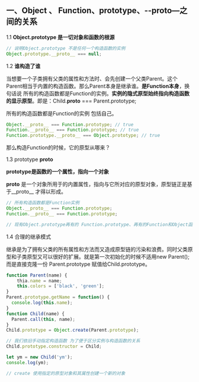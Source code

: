 ## 一、Object 、 Function、prototype、--proto—之间的关系

1.1  **Object.prototype 是一切对象和函数的根源**

```JavaScript
// 说明Object.prototype 不是任何一个构造函数的实例
Object.prototype.__proto__ === null;
```



1.2  **谁构造了谁**

当想要一个子类拥有父类的属性和方法时、会先创建一个父类Parent。这个Parent相当于内置的构造函数。那么Parent本身是继承谁。**是Function本身**，换句话说 所有的构造函数都是Function的实例。**实例的隐式原型始终指向构造函数的显示原型**。即是：Child.__proto__ === Parent.prototype;



所有的构造函数都是Function的实例 包括自己。

```javascript
Object.__proto__ === Function.prototype; // true
Function.__proto__ === Function.prototype; // true 
Function.prototype.__proto__ === Object.prototype; // true
```

那么构造Function的时候，它的原型从哪来？



1.3 prototype __proto__

**prototype是函数的一个属性，指向一个对象**  

__proto__  是一个对象所用于的内置属性，指向与它所对应的原型对象，原型链正是基于__proto__ 才得以形成。

```javascript
// 所有构造函数都是Function实例
Object.__proto__ === Function.prototype;
Function.__proto__ === Function.prototype; 

// 现有Object.prototype再有的 Function.prototype、再有的Function和Object函数对象。
```



1.4  合理的继承模式 

继承是为了拥有父类的所有属性和方法而又造成原型链的污染和浪费。同时父类原型和子类原型又可以很好的扩展。就是第一次初始化的时候不适用new Parent(); 而是直接克隆一份 Parent.prototype 赋值给Child.prototype。

```javascript
function Parent(name) {
	thia.name = name;
  	this.colors = ['black', 'green'];
}
Parent.prototype.getName = function() {
  console.log(this.name);
}
function Child(name) {
  Parent.call(this, name);
}
Child.prototype = Object.create(Parent.prototype);

// 我们依旧手动指定构造函数 为了便于区分实例与构造函数的关系
Child.prototype.constructor = Child;

let ym = new Child('ym');
console.log(ym);

// create 使用指定的原型对象和其属性创建一个新的对象 
```

